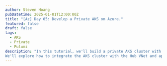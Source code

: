 ```yaml
---
author: Steven Hoang
pubDatetime: 2025-01-01T12:00:00Z
title: "[Az] Day 05: Develop a Private AKS on Azure."
featured: false
draft: false
tags:
  - AKS
  - Private
  - Pulumi
description: "In this tutorial, we'll build a private AKS cluster with advanced networking features.
We'll explore how to integrate the AKS cluster with the Hub VNet and apply the firewall policies we've created."
---
```

